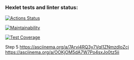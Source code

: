 ### Hexlet tests and linter status:
[![Actions Status](https://github.com/io681/java-project-61/workflows/hexlet-check/badge.svg)](https://github.com/io681/java-project-61/actions)

[![Maintainability](https://api.codeclimate.com/v1/badges/761d42c2ca0aac783eba/maintainability)](https://codeclimate.com/github/io681/java-project-61/maintainability)

[![Test Coverage](https://api.codeclimate.com/v1/badges/761d42c2ca0aac783eba/test_coverage)](https://codeclimate.com/github/io681/java-project-61/test_coverage)

Step 5
https://asciinema.org/a/7Arvi4RQ3y7VqI1ZNmzdloZcj
https://asciinema.org/a/OOKjOM5dA7W7Po4sxJo0tz5ii
